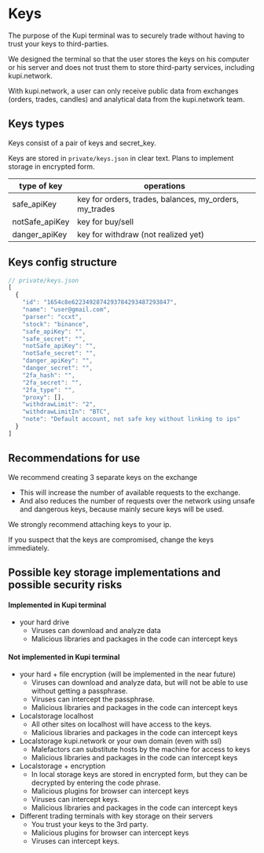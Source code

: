 # Keys

The purpose of the Kupi terminal was to securely trade without having to trust your keys to third-parties.

We designed the terminal so that the user stores the keys on his computer or his server and does not trust them to store third-party services, including kupi.network.

With kupi.network, a user can only receive public data from exchanges (orders, trades, candles) and analytical data from the kupi.network team.

## Keys types

Keys consist of a pair of keys and secret_key.

Keys are stored in ```private/keys.json``` in clear text. Plans to implement storage in encrypted form.

| type of key    | operations                                             |
| -------------- | ------------------------------------------------------ |
| safe_apiKey    | key for orders, trades, balances, my_orders, my_trades |
| notSafe_apiKey | key for buy/sell                                       |
| danger_apiKey  | key for withdraw (not realized yet)                    |

## Keys config structure

```js
// private/keys.json
[
  {
    "id": "1654c8e6223492874293784293487293847",
    "name": "user@gmail.com",
    "parser": "ccxt",
    "stock": "binance",
    "safe_apiKey": "",
    "safe_secret": "",
    "notSafe_apiKey": "",
    "notSafe_secret": "",
    "danger_apiKey": "",
    "danger_secret": "",
    "2fa_hash": "",
    "2fa_secret": "",
    "2fa_type": "",
    "proxy": [],
    "withdrawLimit": "2",
    "withdrawLimitIn": "BTC",
    "note": "Default account, not safe key without linking to ips"
  }
]
```

## Recommendations for use

We recommend creating 3 separate keys on the exchange
  - This will increase the number of available requests to the exchange.
  - And also reduces the number of requests over the network using unsafe and dangerous keys, because mainly secure keys will be used.

We strongly recommend attaching keys to your ip.

If you suspect that the keys are compromised, change the keys immediately.

## Possible key storage implementations and possible security risks

#### Implemented in Kupi terminal
  - your hard drive
    - Viruses can download and analyze data
    - Malicious libraries and packages in the code can intercept keys

#### Not implemented in Kupi terminal
  - your hard + file encryption (will be implemented in the near future)
    - Viruses can download and analyze data, but will not be able to use without getting a passphrase.
    - Viruses can intercept the passphrase.
    - Malicious libraries and packages in the code can intercept keys
  - Localstorage localhost
    - All other sites on localhost will have access to the keys.
    - Malicious libraries and packages in the code can intercept keys
  - Localstorage kupi.network or your own domain (even with ssl)
    - Malefactors can substitute hosts by the machine for access to keys
    - Malicious libraries and packages in the code can intercept keys
  - Localstorage + encryption
    - In local storage keys are stored in encrypted form, but they can be decrypted by entering the code phrase.
    - Malicious plugins for browser can intercept keys
    - Viruses can intercept keys.
    - Malicious libraries and packages in the code can intercept keys
  - Different trading terminals with key storage on their servers
    - You trust your keys to the 3rd party.
    - Malicious plugins for browser can intercept keys
    - Viruses can intercept keys.
